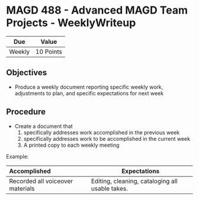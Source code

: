 # MAGD 488 - Advanced MAGD Team Projects - WeeklyWriteup

Due  | Value
------- | -------
Weekly | 10 Points

## Objectives
+ Produce a weekly document reporting specific weekly work, adjustments to plan, and specific expectations for next week

## Procedure
+ Create a document that
	1. specifically addresses work accomplished in the previous week
	2. specifically addresses work to be accomplished in the current week
	3. A printed copy to each weekly meeting

Example:

Accomplished | Expectations
:---------|---------
Recorded all voiceover materials | Editing, cleaning, cataloging all usable takes.
